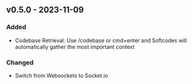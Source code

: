 ## v0.5.0 - 2023-11-09

### Added

- Codebase Retrieval: Use /codebase or cmd+enter and Softcodes will automatically gather the most important context

### Changed

- Switch from Websockets to Socket.io
